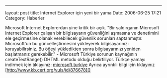 ---
layout: post
title: Internet Explorer için yeni bir yama
Date: 2006-06-25 17:21
Category: Haberler

Microsoft Internet Explorerdan yine kritik bir açık. "Bir
saldırganın Microsoft Internet Explorer çalışan bir bilgisayarın
güvenliğini aşmasına ve denetimini ele geçirmesine olanak verebilecek
güvenlik sorunları saptanmıştır. Microsoft'un bu güncelleştirmesini
yükleyerek bilgisayarınızı koruyabilirsiniz. Bu öğeyi yükledikten sonra
bilgisayarınızı yeniden başlatmanız gerekebilir." - Microsoft Türkiye
sorunun kaynağının createTextRange() DHTML metodu olduğu belirtiliyor.
Türkçe yamayı indirmek için tıklayınız: [microsoft.turkiye][] Ayrıca
ayrıntılı bilgi için tıklayınız
[http://www.kb.cert.org/vuls/id/876678][]

  [microsoft.turkiye]: http://www.microsoft.com/downloads/details.aspx?FamilyId=033C41E1-2B36-4696-987A-099FC57E0129&displaylang=tr
  [http://www.kb.cert.org/vuls/id/876678]: http://www.kb.cert.org/vuls/id/876678

